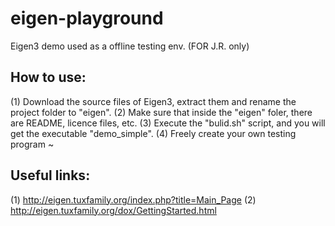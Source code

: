 # eigen-playground
Eigen3 demo used as a offline testing env. (FOR J.R. only)

## How to use:
(1) Download the source files of Eigen3, extract them and rename the project folder to "eigen".
(2) Make sure that inside the "eigen" foler, there are README, licence files, etc.
(3) Execute the "bulid.sh" script, and you will get the executable "demo_simple".
(4) Freely create your own testing program ~

## Useful links:
(1) http://eigen.tuxfamily.org/index.php?title=Main_Page
(2) http://eigen.tuxfamily.org/dox/GettingStarted.html
